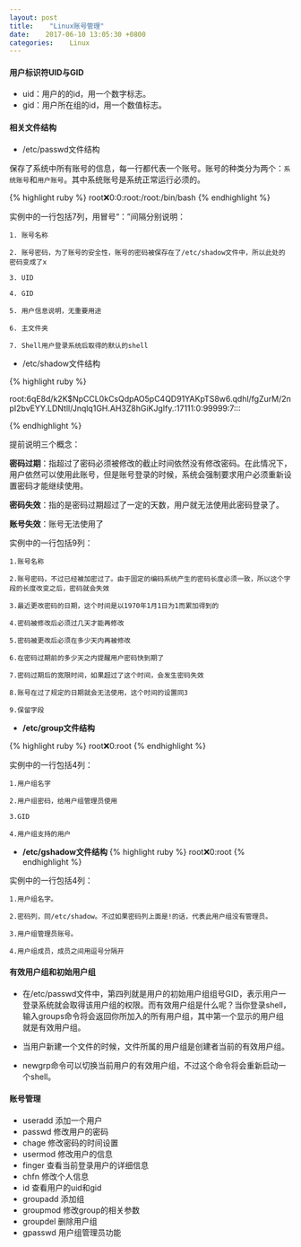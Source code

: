 ```yaml
---
layout: post
title:    "Linux账号管理"
date:    2017-06-10 13:05:30 +0800
categories:    Linux
---
```


#### **用户标识符UID与GID**
* uid：用户的的id，用一个数字标志。
* gid：用户所在组的id，用一个数值标志。

#### **相关文件结构**

* /etc/passwd文件结构
	
保存了系统中所有账号的信息，每一行都代表一个账号。账号的种类分为两个：`系统账号`和`用户账号`。其中系统账号是系统正常运行必须的。

{% highlight ruby %}
root:x:0:0:root:/root:/bin/bash
{% endhighlight %}

实例中的一行包括7列，用冒号“：”间隔分别说明：

    1. 账号名称 

    2. 账号密码，为了账号的安全性，账号的密码被保存在了/etc/shadow文件中，所以此处的密码变成了x

    3. UID

    4. GID

    5. 用户信息说明，无重要用途

    6. 主文件夹

    7. Shell用户登录系统后取得的默认的shell


* /etc/shadow文件结构

{% highlight ruby %}

root:$6$qE8d/k2K$NpCCL0kCsQdpAO5pC4QD91YAKpTS8w6.qdhl/fgZurM/2npI2bvEYY.LDNtll/Jnqlq1GH.AH3Z8hGiKJgIfy.:17111:0:99999:7:::

{% endhighlight %}

提前说明三个概念：

**密码过期**：指超过了密码必须被修改的截止时间依然没有修改密码。在此情况下，用户依然可以使用此账号，但是账号登录的时候，系统会强制要求用户必须重新设置密码才能继续使用。

**密码失效**：指的是密码过期超过了一定的天数，用户就无法使用此密码登录了。
 
**账号失效**：账号无法使用了

实例中的一行包括9列：

    1.账号名称

    2.账号密码，不过已经被加密过了。由于固定的编码系统产生的密码长度必须一致，所以这个字段的长度改变之后，密码就会失效

    3.最近更改密码的日期，这个时间是以1970年1月1日为1而累加得到的

    4.密码被修改后必须过几天才能再修改

    5.密码被更改后必须在多少天内再被修改

    6.在密码过期前的多少天之内提醒用户密码快到期了

    7.密码过期后的宽限时间，如果超过了这个时间，会发生密码失效

    8.账号在过了规定的日期就会无法使用，这个时间的设置同3

    9.保留字段

* **/etc/group文件结构**

{% highlight ruby %}
root:x:0:root
{% endhighlight %}
    
实例中的一行包括4列：

    1.用户组名字

    2.用户组密码，给用户组管理员使用

    3.GID

    4.用户组支持的用户
    
* **/etc/gshadow文件结构** 
{% highlight ruby %}
root:x:0:root
{% endhighlight %}
    
实例中的一行包括4列：
    
    1.用户组名字。
    
    2.密码列，同/etc/shadow。不过如果密码列上面是!的话，代表此用户组没有管理员。
    
    3.用户组管理员账号。
    
    4.用户组成员，成员之间用逗号分隔开

#### **有效用户组和初始用户组**   

* 在/etc/passwd文件中，第四列就是用户的初始用户组组号GID，表示用户一登录系统就会取得该用户组的权限。而有效用户组是什么呢？当你登录shell，输入groups命令将会返回你所加入的所有用户组，其中第一个显示的用户组就是有效用户组。

* 当用户新建一个文件的时候，文件所属的用户组是创建者当前的有效用户组。
    
* newgrp命令可以切换当前用户的有效用户组，不过这个命令将会重新启动一个shell。

#### **账号管理**

* useradd 添加一个用户
* passwd 修改用户的密码
* chage 修改密码的时间设置
* usermod 修改用户的信息
* finger 查看当前登录用户的详细信息
* chfn 修改个人信息
* id 查看用户的uid和gid
* groupadd 添加组
* groupmod 修改group的相关参数
* groupdel 删除用户组
* gpasswd 用户组管理员功能
	
